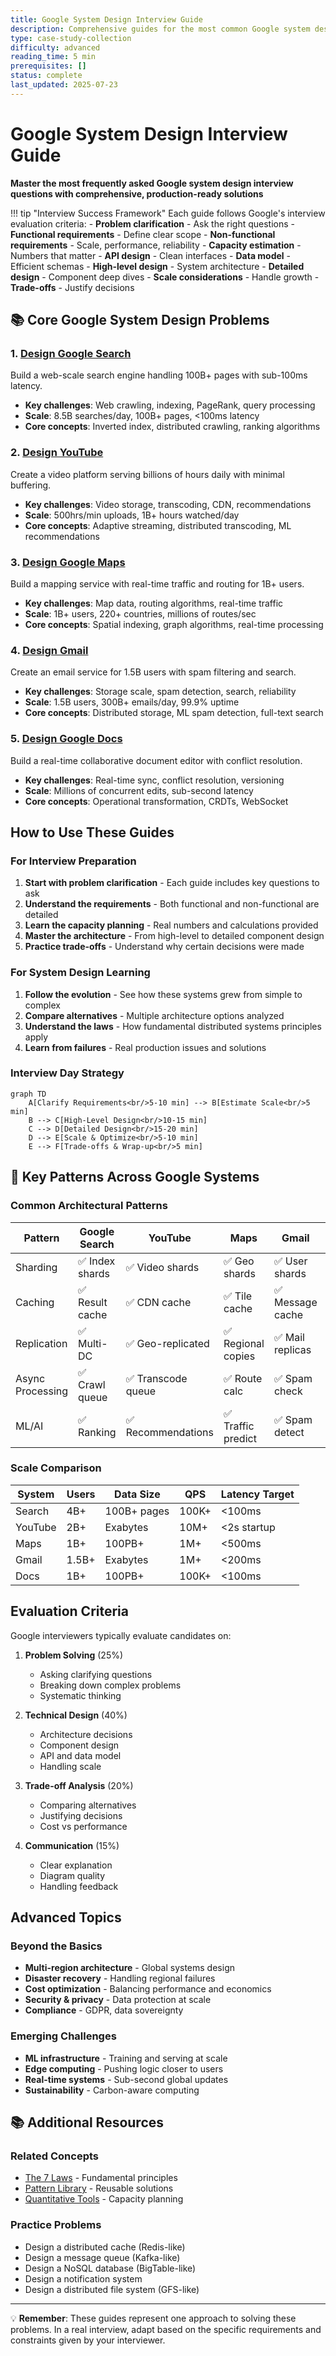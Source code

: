 ```yaml
---
title: Google System Design Interview Guide
description: Comprehensive guides for the most common Google system design interview questions
type: case-study-collection
difficulty: advanced
reading_time: 5 min
prerequisites: []
status: complete
last_updated: 2025-07-23
---
```



# Google System Design Interview Guide

**Master the most frequently asked Google system design interview questions with comprehensive, production-ready solutions**

!!! tip "Interview Success Framework"
    Each guide follows Google's interview evaluation criteria:
    - **Problem clarification** - Ask the right questions
    - **Functional requirements** - Define clear scope
    - **Non-functional requirements** - Scale, performance, reliability
    - **Capacity estimation** - Numbers that matter
    - **API design** - Clean interfaces
    - **Data model** - Efficient schemas
    - **High-level design** - System architecture
    - **Detailed design** - Component deep dives
    - **Scale considerations** - Handle growth
    - **Trade-offs** - Justify decisions

## 📚 Core Google System Design Problems

### 1. [Design Google Search](google-search.md)
Build a web-scale search engine handling 100B+ pages with sub-100ms latency.
- **Key challenges**: Web crawling, indexing, PageRank, query processing
- **Scale**: 8.5B searches/day, 100B+ pages, <100ms latency
- **Core concepts**: Inverted index, distributed crawling, ranking algorithms

### 2. [Design YouTube](google-youtube.md)
Create a video platform serving billions of hours daily with minimal buffering.
- **Key challenges**: Video storage, transcoding, CDN, recommendations
- **Scale**: 500hrs/min uploads, 1B+ hours watched/day
- **Core concepts**: Adaptive streaming, distributed transcoding, ML recommendations

### 3. [Design Google Maps](google-maps-system.md)
Build a mapping service with real-time traffic and routing for 1B+ users.
- **Key challenges**: Map data, routing algorithms, real-time traffic
- **Scale**: 1B+ users, 220+ countries, millions of routes/sec
- **Core concepts**: Spatial indexing, graph algorithms, real-time processing

### 4. [Design Gmail](google-gmail.md)
Create an email service for 1.5B users with spam filtering and search.
- **Key challenges**: Storage scale, spam detection, search, reliability
- **Scale**: 1.5B users, 300B+ emails/day, 99.9% uptime
- **Core concepts**: Distributed storage, ML spam detection, full-text search

### 5. [Design Google Docs](google-docs.md)
Build a real-time collaborative document editor with conflict resolution.
- **Key challenges**: Real-time sync, conflict resolution, versioning
- **Scale**: Millions of concurrent edits, sub-second latency
- **Core concepts**: Operational transformation, CRDTs, WebSocket

## How to Use These Guides

### For Interview Preparation

1. **Start with problem clarification** - Each guide includes key questions to ask
2. **Understand the requirements** - Both functional and non-functional are detailed
3. **Learn the capacity planning** - Real numbers and calculations provided
4. **Master the architecture** - From high-level to detailed component design
5. **Practice trade-offs** - Understand why certain decisions were made

### For System Design Learning

1. **Follow the evolution** - See how these systems grew from simple to complex
2. **Compare alternatives** - Multiple architecture options analyzed
3. **Understand the laws** - How fundamental distributed systems principles apply
4. **Learn from failures** - Real production issues and solutions

### Interview Day Strategy

```mermaid
graph TD
    A[Clarify Requirements<br/>5-10 min] --> B[Estimate Scale<br/>5 min]
    B --> C[High-Level Design<br/>10-15 min]
    C --> D[Detailed Design<br/>15-20 min]
    D --> E[Scale & Optimize<br/>5-10 min]
    E --> F[Trade-offs & Wrap-up<br/>5 min]
```

## 🔑 Key Patterns Across Google Systems

### Common Architectural Patterns

| Pattern | Google Search | YouTube | Maps | Gmail | Docs |
|---------|--------------|---------|------|-------|------|
| Sharding | ✅ Index shards | ✅ Video shards | ✅ Geo shards | ✅ User shards | ✅ Doc shards |
| Caching | ✅ Result cache | ✅ CDN cache | ✅ Tile cache | ✅ Message cache | ✅ Doc cache |
| Replication | ✅ Multi-DC | ✅ Geo-replicated | ✅ Regional copies | ✅ Mail replicas | ✅ Multi-region |
| Async Processing | ✅ Crawl queue | ✅ Transcode queue | ✅ Route calc | ✅ Spam check | ✅ Sync queue |
| ML/AI | ✅ Ranking | ✅ Recommendations | ✅ Traffic predict | ✅ Spam detect | ✅ Smart compose |


### Scale Comparison

| System | Users | Data Size | QPS | Latency Target |
|--------|-------|-----------|-----|----------------|
| Search | 4B+ | 100B+ pages | 100K+ | <100ms |
| YouTube | 2B+ | Exabytes | 10M+ | <2s startup |
| Maps | 1B+ | 100PB+ | 1M+ | <500ms |
| Gmail | 1.5B+ | Exabytes | 1M+ | <200ms |
| Docs | 1B+ | 100PB+ | 100K+ | <100ms |


## Evaluation Criteria

Google interviewers typically evaluate candidates on:

1. **Problem Solving** (25%)
   - Asking clarifying questions
   - Breaking down complex problems
   - Systematic thinking

2. **Technical Design** (40%)
   - Architecture decisions
   - Component design
   - API and data model
   - Handling scale

3. **Trade-off Analysis** (20%)
   - Comparing alternatives
   - Justifying decisions
   - Cost vs performance

4. **Communication** (15%)
   - Clear explanation
   - Diagram quality
   - Handling feedback

## Advanced Topics

### Beyond the Basics

- **Multi-region architecture** - Global systems design
- **Disaster recovery** - Handling regional failures
- **Cost optimization** - Balancing performance and economics
- **Security & privacy** - Data protection at scale
- **Compliance** - GDPR, data sovereignty

### Emerging Challenges

- **ML infrastructure** - Training and serving at scale
- **Edge computing** - Pushing logic closer to users
- **Real-time systems** - Sub-second global updates
- **Sustainability** - Carbon-aware computing

## 📚 Additional Resources

### Related Concepts
- [The 7 Laws](part1-axioms) - Fundamental principles
- [Pattern Library](patterns) - Reusable solutions
- [Quantitative Tools](quantitative) - Capacity planning

### Practice Problems
- Design a distributed cache (Redis-like)
- Design a message queue (Kafka-like)
- Design a NoSQL database (BigTable-like)
- Design a notification system
- Design a distributed file system (GFS-like)

---

💡 **Remember**: These guides represent one approach to solving these problems. In a real interview, adapt based on the specific requirements and constraints given by your interviewer.